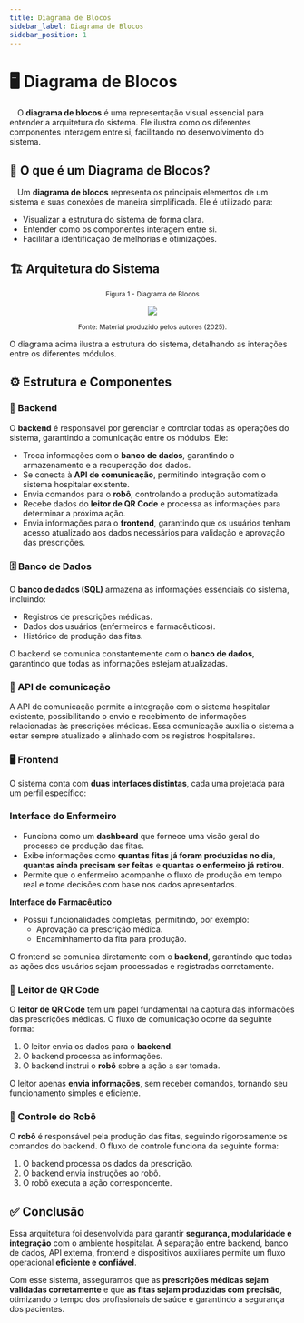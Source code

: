 ```yaml
---  
title: Diagrama de Blocos  
sidebar_label: Diagrama de Blocos  
sidebar_position: 1
---
```


# 🖥️ Diagrama de Blocos

&emsp;O **diagrama de blocos** é uma representação visual essencial para entender a arquitetura do sistema. Ele ilustra como os diferentes componentes interagem entre si, facilitando no desenvolvimento do sistema.  

## 📌 O que é um Diagrama de Blocos?  

&emsp;Um **diagrama de blocos** representa os principais elementos de um sistema e suas conexões de maneira simplificada. Ele é utilizado para:  
- Visualizar a estrutura do sistema de forma clara.  
- Entender como os componentes interagem entre si.  
- Facilitar a identificação de melhorias e otimizações.  

## 🏗️ Arquitetura do Sistema  

<div align="center">

  <sub>Figura 1 - Diagrama de Blocos </sub>

  <img src="/img/diagrama_blocos.png"/>

  <sup>Fonte: Material produzido pelos autores (2025).</sup>

</div>

O diagrama acima ilustra a estrutura do sistema, detalhando as interações entre os diferentes módulos.  

## ⚙️ Estrutura e Componentes  

### 🔹 Backend 
O **backend** é responsável por gerenciar e controlar todas as operações do sistema, garantindo a comunicação entre os módulos. Ele:  
- Troca informações com o **banco de dados**, garantindo o armazenamento e a recuperação dos dados.  
- Se conecta à **API de comunicação**, permitindo integração com o sistema hospitalar existente.  
- Envia comandos para o **robô**, controlando a produção automatizada.  
- Recebe dados do **leitor de QR Code** e processa as informações para determinar a próxima ação.  
- Envia informações para o **frontend**, garantindo que os usuários tenham acesso atualizado aos dados necessários para validação e aprovação das prescrições.

### 🗄️ Banco de Dados 
O **banco de dados (SQL)** armazena as informações essenciais do sistema, incluindo:  
- Registros de prescrições médicas.  
- Dados dos usuários (enfermeiros e farmacêuticos).  
- Histórico de produção das fitas.  

O backend se comunica constantemente com o **banco de dados**, garantindo que todas as informações estejam atualizadas.  

### 🔗 API de comunicação
A API de comunicação permite a integração com o sistema hospitalar existente, possibilitando o envio e recebimento de informações relacionadas às prescrições médicas. Essa comunicação auxilia o sistema a estar sempre atualizado e alinhado com os registros hospitalares.

### 🖥️ Frontend
O sistema conta com **duas interfaces distintas**, cada uma projetada para um perfil específico:  

### **Interface do Enfermeiro**  
- Funciona como um **dashboard** que fornece uma visão geral do processo de produção das fitas.  
- Exibe informações como **quantas fitas já foram produzidas no dia**, **quantas ainda precisam ser feitas** e **quantas o enfermeiro já retirou**.  
- Permite que o enfermeiro acompanhe o fluxo de produção em tempo real e tome decisões com base nos dados apresentados.

**Interface do Farmacêutico**  
- Possui funcionalidades completas, permitindo, por exemplo:  
  - Aprovação da prescrição médica.  
  - Encaminhamento da fita para produção.  

O frontend se comunica diretamente com o **backend**, garantindo que todas as ações dos usuários sejam processadas e registradas corretamente.  

### 📡 Leitor de QR Code
O **leitor de QR Code** tem um papel fundamental na captura das informações das prescrições médicas. O fluxo de comunicação ocorre da seguinte forma:  
1. O leitor envia os dados para o **backend**.  
2. O backend processa as informações.  
3. O backend instrui o **robô** sobre a ação a ser tomada.  

O leitor apenas **envia informações**, sem receber comandos, tornando seu funcionamento simples e eficiente.  

### 🤖 Controle do Robô  
O **robô** é responsável pela produção das fitas, seguindo rigorosamente os comandos do backend. O fluxo de controle funciona da seguinte forma:  
1. O backend processa os dados da prescrição.  
2. O backend envia instruções ao robô.  
3. O robô executa a ação correspondente.  

## ✅ Conclusão  

Essa arquitetura foi desenvolvida para garantir **segurança, modularidade e integração** com o ambiente hospitalar. A separação entre backend, banco de dados, API externa, frontend e dispositivos auxiliares permite um fluxo operacional **eficiente e confiável**.  

Com esse sistema, asseguramos que as **prescrições médicas sejam validadas corretamente** e que **as fitas sejam produzidas com precisão**, otimizando o tempo dos profissionais de saúde e garantindo a segurança dos pacientes.
